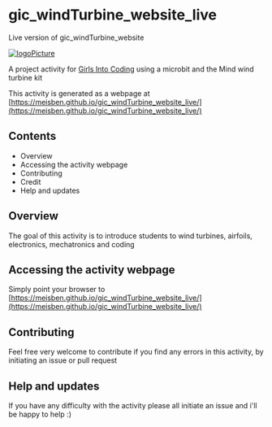 # gic_windTurbine_website_live
 Live version of gic_windTurbine_website

[![logoPicture](images/girlsIntoCodingLogo.jpg)](https://www.girlsintocoding.com/)

A project activity for [Girls Into Coding](https://www.girlsintocoding.com/) using a microbit and the Mind wind turbine kit

This activity is generated as a webpage at [https://meisben.github.io/gic_windTurbine_website_live/](https://meisben.github.io/gic_windTurbine_website_live/)

## Contents

- Overview
- Accessing the activity webpage
- Contributing
- Credit
- Help and updates

## Overview
The goal of this activity is to introduce students to wind turbines, airfoils, electronics, mechatronics and coding

## Accessing the activity webpage

Simply point your browser to [https://meisben.github.io/gic_windTurbine_website_live/](https://meisben.github.io/gic_windTurbine_website_live/)

## Contributing

Feel free very welcome to contribute if you find any errors in this activity, by initiating an issue or pull request

## Help and updates

If you have any difficulty with the activity please all initiate an issue and i'll be happy to help :)
